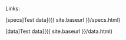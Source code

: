
Links:

[specs]Test data]({{ site.baseurl }}/specs.html)

[data]Test data]({{ site.baseurl }}/data.html)
